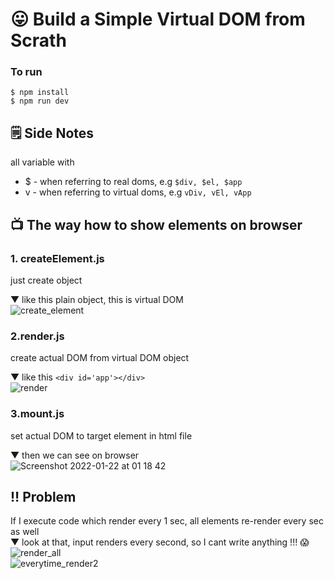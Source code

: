 # 😛 Build a Simple Virtual DOM from Scrath
### To run
```
$ npm install
$ npm run dev
```

## 🗒 Side Notes
all variable with

- $ - when referring to real doms, e.g ```$div, $el, $app```
- v - when referring to virtual doms, e.g ```vDiv, vEl, vApp```

## 📺 The way how to show elements on browser

### 1. createElement.js
just create object    

▼ like this plain object, this is virtual DOM   
![create_element](https://user-images.githubusercontent.com/24407811/150615887-3c26a071-1c20-41fd-9823-121087f2a576.png)


### 2.render.js
create actual DOM from virtual DOM object   

▼ like this ```<div id='app'></div>```  
![render](https://user-images.githubusercontent.com/24407811/150615952-7b6e4419-7dec-4a9a-bab9-a697b3e36b07.png)

### 3.mount.js
set actual DOM to target element in html file   

▼ then we can see on browser    
![Screenshot 2022-01-22 at 01 18 42](https://user-images.githubusercontent.com/24407811/150616013-8c32588e-354c-4b3f-8b66-9adcf5549bb9.png)

## ‼ Problem
If I execute code which render every 1 sec, all elements re-render every sec as well    
▼ look at that, input renders every second, so I cant write anything !!! 😱   
![render_all](https://user-images.githubusercontent.com/24407811/150649956-1f47ac84-9b5e-44c5-ac15-db6a364b98b2.gif)    
![everytime_render2](https://user-images.githubusercontent.com/24407811/150650070-43338571-d603-43d3-878e-6a7a48e2eb9c.gif)
